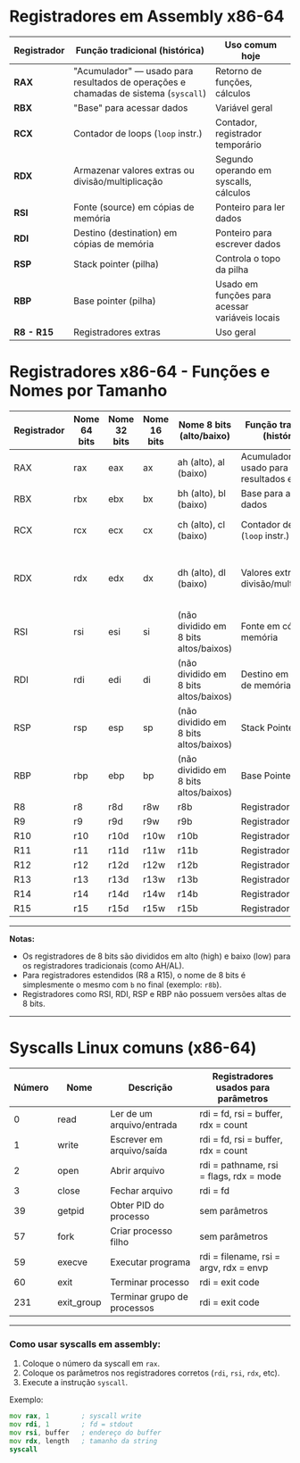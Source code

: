 # Registradores em Assembly x86-64

| Registrador  | Função tradicional (histórica)                                                      | Uso comum hoje                                 |
| ------------ | ----------------------------------------------------------------------------------- | ---------------------------------------------- |
| **RAX**      | "Acumulador" — usado para resultados de operações e chamadas de sistema (`syscall`) | Retorno de funções, cálculos                   |
| **RBX**      | "Base" para acessar dados                                                           | Variável geral                                 |
| **RCX**      | Contador de loops (`loop` instr.)                                                   | Contador, registrador temporário               |
| **RDX**      | Armazenar valores extras ou divisão/multiplicação                                   | Segundo operando em syscalls, cálculos         |
| **RSI**      | Fonte (source) em cópias de memória                                                 | Ponteiro para ler dados                        |
| **RDI**      | Destino (destination) em cópias de memória                                          | Ponteiro para escrever dados                   |
| **RSP**      | Stack pointer (pilha)                                                               | Controla o topo da pilha                       |
| **RBP**      | Base pointer (pilha)                                                                | Usado em funções para acessar variáveis locais |
| **R8 - R15** | Registradores extras                                                                | Uso geral                                      |

# Registradores x86-64 - Funções e Nomes por Tamanho

| Registrador | Nome 64 bits | Nome 32 bits | Nome 16 bits | Nome 8 bits (alto/baixo)              | Função tradicional (histórica)                | Uso comum hoje                         |
| ----------- | ------------ | ------------ | ------------ | ------------------------------------- | --------------------------------------------- | -------------------------------------- |
| RAX         | rax          | eax          | ax           | ah (alto), al (baixo)                 | Acumulador — usado para resultados e syscalls | Retorno de funções, cálculos           |
| RBX         | rbx          | ebx          | bx           | bh (alto), bl (baixo)                 | Base para acessar dados                       | Variável geral                         |
| RCX         | rcx          | ecx          | cx           | ch (alto), cl (baixo)                 | Contador de loops (`loop` instr.)             | Contador, registrador temporário       |
| RDX         | rdx          | edx          | dx           | dh (alto), dl (baixo)                 | Valores extras, divisão/multiplicação         | Segundo operando em syscalls, cálculos |
| RSI         | rsi          | esi          | si           | (não dividido em 8 bits altos/baixos) | Fonte em cópias de memória                    | Ponteiro para ler dados                |
| RDI         | rdi          | edi          | di           | (não dividido em 8 bits altos/baixos) | Destino em cópias de memória                  | Ponteiro para escrever dados           |
| RSP         | rsp          | esp          | sp           | (não dividido em 8 bits altos/baixos) | Stack Pointer (pilha)                         | Controla topo da pilha                 |
| RBP         | rbp          | ebp          | bp           | (não dividido em 8 bits altos/baixos) | Base Pointer (pilha)                          | Acesso a variáveis locais em funções   |
| R8          | r8           | r8d          | r8w          | r8b                                   | Registrador extra                             | Uso geral                              |
| R9          | r9           | r9d          | r9w          | r9b                                   | Registrador extra                             | Uso geral                              |
| R10         | r10          | r10d         | r10w         | r10b                                  | Registrador extra                             | Uso geral                              |
| R11         | r11          | r11d         | r11w         | r11b                                  | Registrador extra                             | Uso geral                              |
| R12         | r12          | r12d         | r12w         | r12b                                  | Registrador extra                             | Uso geral                              |
| R13         | r13          | r13d         | r13w         | r13b                                  | Registrador extra                             | Uso geral                              |
| R14         | r14          | r14d         | r14w         | r14b                                  | Registrador extra                             | Uso geral                              |
| R15         | r15          | r15d         | r15w         | r15b                                  | Registrador extra                             | Uso geral                              |

---

**Notas:**

- Os registradores de 8 bits são divididos em alto (high) e baixo (low) para os registradores tradicionais (como AH/AL).
- Para registradores estendidos (R8 a R15), o nome de 8 bits é simplesmente o mesmo com `b` no final (exemplo: `r8b`).
- Registradores como RSI, RDI, RSP e RBP não possuem versões altas de 8 bits.

---

# Syscalls Linux comuns (x86-64)

| Número | Nome       | Descrição                   | Registradores usados para parâmetros    |
| ------ | ---------- | --------------------------- | --------------------------------------- |
| 0      | read       | Ler de um arquivo/entrada   | rdi = fd, rsi = buffer, rdx = count     |
| 1      | write      | Escrever em arquivo/saída   | rdi = fd, rsi = buffer, rdx = count     |
| 2      | open       | Abrir arquivo               | rdi = pathname, rsi = flags, rdx = mode |
| 3      | close      | Fechar arquivo              | rdi = fd                                |
| 39     | getpid     | Obter PID do processo       | sem parâmetros                          |
| 57     | fork       | Criar processo filho        | sem parâmetros                          |
| 59     | execve     | Executar programa           | rdi = filename, rsi = argv, rdx = envp  |
| 60     | exit       | Terminar processo           | rdi = exit code                         |
| 231    | exit_group | Terminar grupo de processos | rdi = exit code                         |

---

### Como usar syscalls em assembly:

1. Coloque o número da syscall em `rax`.
2. Coloque os parâmetros nos registradores corretos (`rdi`, `rsi`, `rdx`, etc).
3. Execute a instrução `syscall`.

Exemplo:

```asm
mov rax, 1        ; syscall write
mov rdi, 1        ; fd = stdout
mov rsi, buffer   ; endereço do buffer
mov rdx, length   ; tamanho da string
syscall
```
